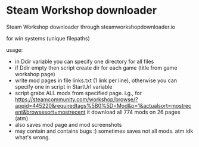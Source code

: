 # Steam Workshop downloader
Steam Workshop downloader through steamworkshopdownloader.io

for win systems (unique filepaths)

usage: 
- in Ddir variable you can specify one directory for all files
- if Ddir empty then script create dir for each game (title from game workshop page)
- write mod pages in file links.txt (1 link per line), otherwise you can specify one in script in StartUrl variable 
- script grabs ALL mods from specified page. i.g., for https://steamcommunity.com/workshop/browse/?appid=445220&requiredtags%5B0%5D=Mod&p=1&actualsort=mostrecent&browsesort=mostrecent it download all 774 mods on 26 pages (atm)
- also saves mod page and mod screenshots
- may contain and contains bugs :) sometimes saves not all mods. atm idk what's wrong.  
